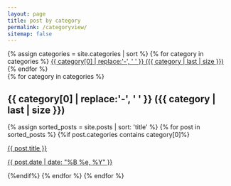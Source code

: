 ```yaml
---
layout: page
title: post by category
permalink: /categoryview/
sitemap: false
---
```


<div>
    {% assign categories = site.categories | sort %}
    {% for category in categories %}
     <span class="site-tag">
        <a href="#{{ category | first | slugify }}">
                {{ category[0] | replace:'-', ' ' }} ({{ category | last | size }})
        </a>
    </span>
    {% endfor %}
</div>

<div id="index">
    {% for category in categories %}
    <a name="{{ category[0] }}"></a><h2>{{ category[0] | replace:'-', ' ' }} ({{ category | last | size }}) </h2>
    {% assign sorted_posts = site.posts | sort: 'title' %}
    {% for post in sorted_posts %}
    {%if post.categories contains category[0]%}
      <p>
        <a href="{{ https://pulamusic.github.io/ }}{{ /jekyll-base/ }}{{ post.url }}" title="{{ post.title }}">{{ post.title }} <p class="date">{{ post.date |  date: "%B %e, %Y" }}</p></a>
      </p>
    {%endif%}
    {% endfor %}
    {% endfor %}
</div>

